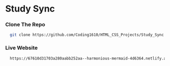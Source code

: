 # Study Sync

### Clone The Repo
```bash
  git clone https://github.com/Coding1610/HTML_CSS_Projects/Study_Sync.git
```

### Live Website
``` bash
  https://67610d31703a280aabb252aa--harmonious-mermaid-4d6364.netlify.app/
```
